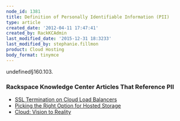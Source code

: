 ```yaml
---
node_id: 1381
title: Definition of Personally Identifiable Information (PII)
type: article
created_date: '2012-04-11 17:47:41'
created_by: RackKCAdmin
last_modified_date: '2015-12-31 18:3233'
last_modified_by: stephanie.fillmon
product: Cloud Hosting
body_format: tinymce
---
```


undefined&sect;160.103.

### Rackspace Knowledge Center Articles That Reference PII

-   [SSL Termination on Cloud Load
    Balancers](http://www.rackspace.com/knowledge_center/article/ssl-termination-on-cloud-load-balancers)
-   [Picking the Right Option for Hosted
    Storage](http://www.rackspace.com/knowledge_center/whitepaper/picking-the-right-option-for-hosted-storage)
-   [Cloud: Vision to
    Reality](http://www.rackspace.com/knowledge_center/whitepaper/cloud-vision-to-reality-0)



